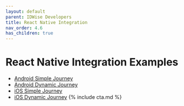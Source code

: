 ```yaml
---
layout: default
parent: IDWise Developers
title: React Native Integration
nav_order: 4.6
has_children: true
---
```


# React Native Integration Examples

- [Android Simple Journey](https://developers.idwise.com/android-react-native-integration.html)
- [Android Dynamic Journey](https://developers.idwise.com/android-dynamic-react-native-integration.html)
- [iOS Simple Journey](https://developers.idwise.com/ios-react-native-integration.html)
- [iOS Dynamic Journey](https://developers.idwise.com/ios-dynamic-react-native-integration.html)
{% include cta.md %}
